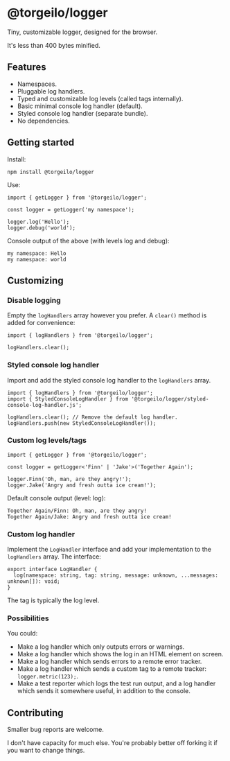 # @torgeilo/logger

Tiny, customizable logger, designed for the browser.

It's less than 400 bytes minified.

## Features

- Namespaces.
- Pluggable log handlers.
- Typed and customizable log levels (called tags internally).
- Basic minimal console log handler (default).
- Styled console log handler (separate bundle).
- No dependencies.

## Getting started

Install:

```
npm install @torgeilo/logger
```

Use:

```
import { getLogger } from '@torgeilo/logger';

const logger = getLogger('my namespace');

logger.log('Hello');
logger.debug('world');
```

Console output of the above (with levels log and debug):

```
my namespace: Hello
my namespace: world
```

## Customizing

### Disable logging

Empty the `logHandlers` array however you prefer. A `clear()` method is added for convenience:

```
import { logHandlers } from '@torgeilo/logger';

logHandlers.clear();
```

### Styled console log handler

Import and add the styled console log handler to the `logHandlers` array.

```
import { logHandlers } from '@torgeilo/logger';
import { StyledConsoleLogHandler } from '@torgeilo/logger/styled-console-log-handler.js';

logHandlers.clear(); // Remove the default log handler.
logHandlers.push(new StyledConsoleLogHandler());
```

### Custom log levels/tags

```
import { getLogger } from '@torgeilo/logger';

const logger = getLogger<'Finn' | 'Jake'>('Together Again');

logger.Finn('Oh, man, are they angry!');
logger.Jake('Angry and fresh outta ice cream!');
```

Default console output (level: log):

```
Together Again/Finn: Oh, man, are they angry!
Together Again/Jake: Angry and fresh outta ice cream!
```

### Custom log handler

Implement the `LogHandler` interface and add your implementation to the `logHandlers` array. The interface:

```
export interface LogHandler {
  log(namespace: string, tag: string, message: unknown, ...messages: unknown[]): void;
}
```

The tag is typically the log level.

### Possibilities

You could:

- Make a log handler which only outputs errors or warnings.
- Make a log handler which shows the log in an HTML element on screen.
- Make a log handler which sends errors to a remote error tracker.
- Make a log handler which sends a custom tag to a remote tracker: `logger.metric(123);`.
- Make a test reporter which logs the test run output, and a log handler which sends it somewhere useful, in addition to the console.

## Contributing

Smaller bug reports are welcome.

I don't have capacity for much else. You're probably better off forking it if you want to change things.
